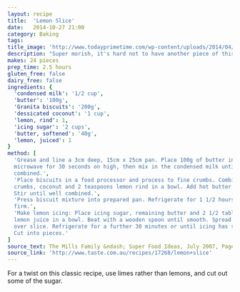 ```yaml
---
layout: recipe
title:  'Lemon Slice'
date:   2014-10-27 21:00
category: Baking
tags:
title_image: 'http://www.todayprimetime.com/wp-content/uploads/2014/04/Lemon-slice.jpg'
description: "Super morish, it's hard not to have another piece of this delectable slice"
makes: 24 pieces
prep_time: 2.5 hours
gluten_free: false
dairy_free: false
ingredients: {
  'condensed milk': '1/2 cup',
  'butter': '100g',
  'Granita biscuits': '200g',
  'dessicated coconut': '1 cup',
  'lemon, rind': 1,
  'icing sugar': '2 cups',
  'butter, softened': '40g',
  'lemon, juiced': 1
}
method: [
  'Grease and line a 3cm deep, 15cm x 25cm pan. Place 100g of butter in the
  microwave for 30 seconds on high, then mix in the condensed milk until
  combined.',
  'Place biscuits in a food processor and process to fine crumbs. Combine
  crumbs, coconut and 2 teaspoons lemon rind in a bowl. Add hot butter mixture.
  Stir until well combined.',
  'Press biscuit mixture into prepared pan. Refrigerate for 1 1/2 hours or until
  firm.',
  'Make lemon icing: Place icing sugar, remaining butter and 2 1/2 tablespoons
  lemon juice in a bowl. Beat with a wooden spoon until smooth. Spread icing
  over slice. Refrigerate for a further 30 minutes or until icing has set.
  Cut into pieces.'
]
source_text: The Mills Family &ndash; Super Food Ideas, July 2007, Page 18
source_link: 'http://www.taste.com.au/recipes/17268/lemon+slice'
---
```

For a twist on this classic recipe, use limes rather than lemons, and cut out
some of the sugar.
